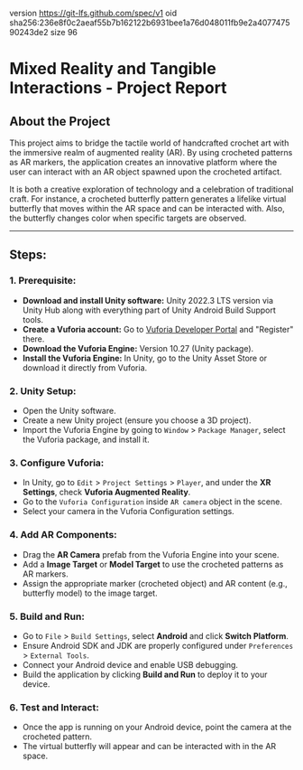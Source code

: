 version https://git-lfs.github.com/spec/v1
oid sha256:236e8f0c2aeaf55b7b162122b6931bee1a76d048011fb9e2a407747590243de2
size 96
# Mixed Reality and Tangible Interactions - Project Report

## About the Project
This project aims to bridge the tactile world of handcrafted crochet art with the immersive realm of augmented reality (AR). By using crocheted patterns as AR markers, the application creates an innovative platform where the user can interact with an AR object spawned upon the crocheted artifact. 

It is both a creative exploration of technology and a celebration of traditional craft. For instance, a crocheted butterfly pattern generates a lifelike virtual butterfly that moves within the AR space and can be interacted with. Also, the butterfly changes color when specific targets are observed.

---

## Steps:

### 1. Prerequisite:
- **Download and install Unity software:** Unity 2022.3 LTS version via Unity Hub along with everything part of Unity Android Build Support tools.
- **Create a Vuforia account:** Go to [Vuforia Developer Portal](https://developer.vuforia.com/home) and "Register" there.
- **Download the Vuforia Engine:** Version 10.27 (Unity package).
- **Install the Vuforia Engine:** In Unity, go to the Unity Asset Store or download it directly from Vuforia.

### 2. Unity Setup:
- Open the Unity software.
- Create a new Unity project (ensure you choose a 3D project).
- Import the Vuforia Engine by going to `Window` > `Package Manager`, select the Vuforia package, and install it.

### 3. Configure Vuforia:
- In Unity, go to `Edit` > `Project Settings` > `Player`, and under the **XR Settings**, check **Vuforia Augmented Reality**.
- Go to the `Vuforia Configuration` inside `AR camera` object in the scene.
- Select your camera in the Vuforia Configuration settings.

### 4. Add AR Components:
- Drag the **AR Camera** prefab from the Vuforia Engine into your scene.
- Add a **Image Target** or **Model Target** to use the crocheted patterns as AR markers.
- Assign the appropriate marker (crocheted object) and AR content (e.g., butterfly model) to the image target.

### 5. Build and Run:
- Go to `File` > `Build Settings`, select **Android** and click **Switch Platform**.
- Ensure Android SDK and JDK are properly configured under `Preferences` > `External Tools`.
- Connect your Android device and enable USB debugging.
- Build the application by clicking **Build and Run** to deploy it to your device.

### 6. Test and Interact:
- Once the app is running on your Android device, point the camera at the crocheted pattern.
- The virtual butterfly will appear and can be interacted with in the AR space.

